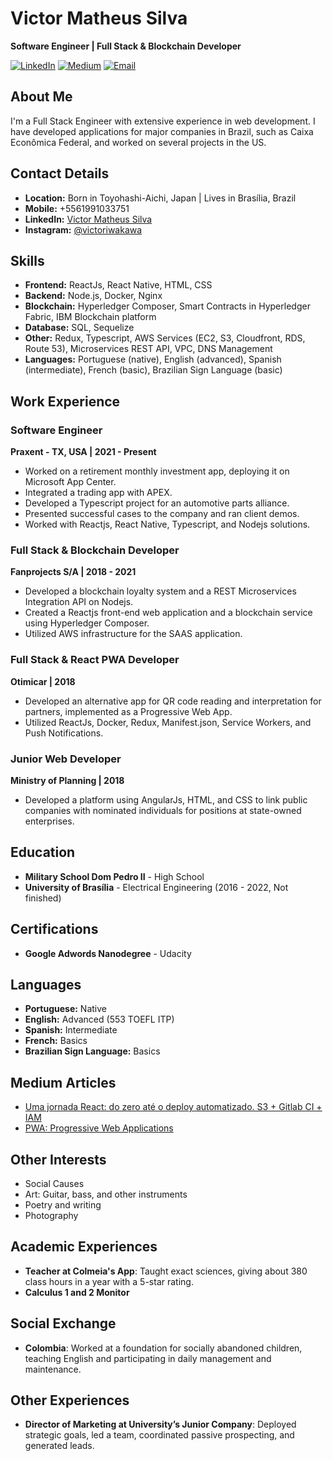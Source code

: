 # Victor Matheus Silva

**Software Engineer | Full Stack & Blockchain Developer**

[![LinkedIn](https://img.shields.io/badge/LinkedIn-Profile-blue)](https://www.linkedin.com/in/victor-matheus-da-silva-4a927238/?locale=en_US)
[![Medium](https://img.shields.io/badge/Medium-Articles-black)](https://medium.com/@victorsilvamatheus.i)
[![Email](https://img.shields.io/badge/Email-victorsilvamatheus.i@gmail.com-red)](mailto:victorsilvamatheus.i@gmail.com)

## About Me

I'm a Full Stack Engineer with extensive experience in web development. I have developed applications for major companies in Brazil, such as Caixa Econômica Federal, and worked on several projects in the US.

## Contact Details

- **Location:** Born in Toyohashi-Aichi, Japan | Lives in Brasília, Brazil
- **Mobile:** +5561991033751
- **LinkedIn:** [Victor Matheus Silva](https://www.linkedin.com/in/victor-matheus-da-silva-4a927238/?locale=en_US)
- **Instagram:** [@victoriwakawa](https://www.instagram.com/victoriwakawa/)

## Skills

- **Frontend:** ReactJs, React Native, HTML, CSS
- **Backend:** Node.js, Docker, Nginx
- **Blockchain:** Hyperledger Composer, Smart Contracts in Hyperledger Fabric, IBM Blockchain platform
- **Database:** SQL, Sequelize
- **Other:** Redux, Typescript, AWS Services (EC2, S3, Cloudfront, RDS, Route 53), Microservices REST API, VPC, DNS Management
- **Languages:** Portuguese (native), English (advanced), Spanish (intermediate), French (basic), Brazilian Sign Language (basic)

## Work Experience

### Software Engineer
**Praxent - TX, USA | 2021 - Present**

- Worked on a retirement monthly investment app, deploying it on Microsoft App Center.
- Integrated a trading app with APEX.
- Developed a Typescript project for an automotive parts alliance.
- Presented successful cases to the company and ran client demos.
- Worked with Reactjs, React Native, Typescript, and Nodejs solutions.

### Full Stack & Blockchain Developer
**Fanprojects S/A | 2018 - 2021**

- Developed a blockchain loyalty system and a REST Microservices Integration API on Nodejs.
- Created a Reactjs front-end web application and a blockchain service using Hyperledger Composer.
- Utilized AWS infrastructure for the SAAS application.

### Full Stack & React PWA Developer
**Otimicar | 2018**

- Developed an alternative app for QR code reading and interpretation for partners, implemented as a Progressive Web App.
- Utilized ReactJs, Docker, Redux, Manifest.json, Service Workers, and Push Notifications.

### Junior Web Developer
**Ministry of Planning | 2018**

- Developed a platform using AngularJs, HTML, and CSS to link public companies with nominated individuals for positions at state-owned enterprises.

## Education

- **Military School Dom Pedro II** - High School
- **University of Brasília** - Electrical Engineering (2016 - 2022, Not finished)

## Certifications

- **Google Adwords Nanodegree** - Udacity

## Languages

- **Portuguese:** Native
- **English:** Advanced (553 TOEFL ITP)
- **Spanish:** Intermediate
- **French:** Basics
- **Brazilian Sign Language:** Basics

## Medium Articles

- [Uma jornada React: do zero até o deploy automatizado. S3 + Gitlab CI + IAM](https://bit.ly/2RYJbYE)
- [PWA: Progressive Web Applications](https://bit.ly/2COeOva)

## Other Interests

- Social Causes
- Art: Guitar, bass, and other instruments
- Poetry and writing
- Photography

## Academic Experiences

- **Teacher at Colmeia's App**: Taught exact sciences, giving about 380 class hours in a year with a 5-star rating.
- **Calculus 1 and 2 Monitor**

## Social Exchange

- **Colombia**: Worked at a foundation for socially abandoned children, teaching English and participating in daily management and maintenance.

## Other Experiences

- **Director of Marketing at University’s Junior Company**: Deployed strategic goals, led a team, coordinated passive prospecting, and generated leads.
